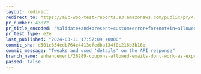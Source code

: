 ```yaml
---
layout: redirect
redirect_to: https://a8c-woo-test-reports.s3.amazonaws.com/public/pr/43872/e2e/index.html
pr_number: 43872
pr_title_encoded: "Validate+and+present+custom+error+for+not+in+allowed+emails+coupons"
pr_test_type: e2e
last_published: "2024-03-11 17:57:09 +0000"
commit_sha: d501c654edb764e4413cfedba134f0c216b3b16b
commit_message: "Tweaks and used 'details' on the API response"
branch_name: enhancement/26289-coupons-allowed-emails-dont-work-as-expected
passed: false
---
```

